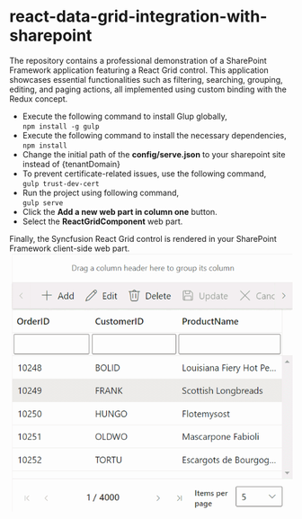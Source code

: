 # react-data-grid-integration-with-sharepoint
The repository contains a professional demonstration of a SharePoint Framework application featuring a React Grid control. This application showcases essential functionalities such as filtering, searching, grouping, editing, and paging actions, all implemented using custom binding with the Redux concept.

* Execute the following command to install Glup globally, </br>
`npm install -g gulp`
* Execute the following command to install the necessary dependencies,</br>
`npm install`
* Change the initial path of the **config/serve.json** to your sharepoint site instead of {tenantDomain}
* To prevent certificate-related issues, use the following command, </br>
`gulp trust-dev-cert`
* Run the project using following command, </br>
`gulp serve`
* Click the **Add a new web part in column one** button.
* Select the **ReactGridComponent** web part.

Finally, the Syncfusion React Grid control is rendered in your SharePoint Framework client-side web part.
![Grid with Custom Binding](image/sharepoint-grid-action.gif)
